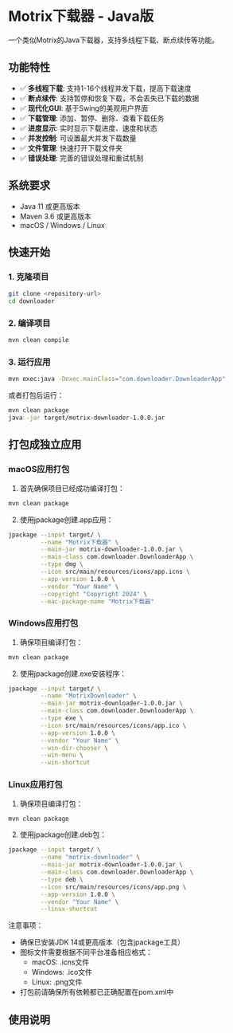 # Motrix下载器 - Java版

一个类似Motrix的Java下载器，支持多线程下载、断点续传等功能。

## 功能特性

- ✅ **多线程下载**: 支持1-16个线程并发下载，提高下载速度
- ✅ **断点续传**: 支持暂停和恢复下载，不会丢失已下载的数据
- ✅ **现代化GUI**: 基于Swing的美观用户界面
- ✅ **下载管理**: 添加、暂停、删除、查看下载任务
- ✅ **进度显示**: 实时显示下载进度、速度和状态
- ✅ **并发控制**: 可设置最大并发下载数量
- ✅ **文件管理**: 快速打开下载文件夹
- ✅ **错误处理**: 完善的错误处理和重试机制

## 系统要求

- Java 11 或更高版本
- Maven 3.6 或更高版本
- macOS / Windows / Linux

## 快速开始

### 1. 克隆项目

```bash
git clone <repository-url>
cd downloader
```

### 2. 编译项目

```bash
mvn clean compile
```

### 3. 运行应用

```bash
mvn exec:java -Dexec.mainClass="com.downloader.DownloaderApp"
```

或者打包后运行：

```bash
mvn clean package
java -jar target/motrix-downloader-1.0.0.jar
```

## 打包成独立应用

### macOS应用打包

1. 首先确保项目已经成功编译打包：
```bash
mvn clean package
```

2. 使用jpackage创建.app应用：
```bash
jpackage --input target/ \
         --name "Motrix下载器" \
         --main-jar motrix-downloader-1.0.0.jar \
         --main-class com.downloader.DownloaderApp \
         --type dmg \
         --icon src/main/resources/icons/app.icns \
         --app-version 1.0.0 \
         --vendor "Your Name" \
         --copyright "Copyright 2024" \
         --mac-package-name "Motrix下载器"
```

### Windows应用打包

1. 确保项目编译打包：
```bash
mvn clean package
```

2. 使用jpackage创建.exe安装程序：
```bash
jpackage --input target/ \
         --name "MotrixDownloader" \
         --main-jar motrix-downloader-1.0.0.jar \
         --main-class com.downloader.DownloaderApp \
         --type exe \
         --icon src/main/resources/icons/app.ico \
         --app-version 1.0.0 \
         --vendor "Your Name" \
         --win-dir-chooser \
         --win-menu \
         --win-shortcut
```

### Linux应用打包

1. 确保项目编译打包：
```bash
mvn clean package
```

2. 使用jpackage创建.deb包：
```bash
jpackage --input target/ \
         --name "motrix-downloader" \
         --main-jar motrix-downloader-1.0.0.jar \
         --main-class com.downloader.DownloaderApp \
         --type deb \
         --icon src/main/resources/icons/app.png \
         --app-version 1.0.0 \
         --vendor "Your Name" \
         --linux-shortcut
```

注意事项：
- 确保已安装JDK 14或更高版本（包含jpackage工具）
- 图标文件需要根据不同平台准备相应格式：
  - macOS: .icns文件
  - Windows: .ico文件
  - Linux: .png文件
- 打包前请确保所有依赖都已正确配置在pom.xml中

## 使用说明